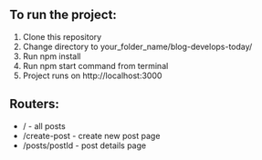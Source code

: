 ## To run the project:

1. Clone this repository
2. Change directory to your_folder_name/blog-develops-today/
3. Run npm install
4. Run npm start command from terminal
5. Project runs on http://localhost:3000

## Routers:

- / - all posts
- /create-post - create new post page
- /posts/postId - post details page
